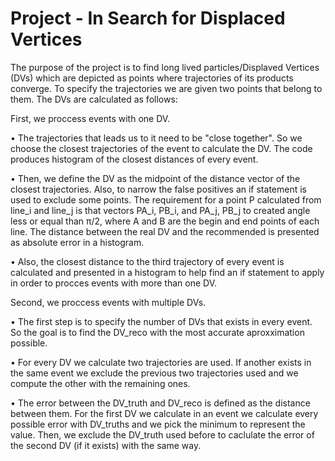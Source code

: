 # Project - In Search for Displaced Vertices

The purpose of the project is to find long lived particles/Displaved Vertices (DVs) which are depicted as points where
trajectories of its products converge. To specify the trajectories we are given two points that belong to them. The DVs 
are calculated as follows:

First, we proccess events with one DV.

• The trajectories that leads us to it need to be "close together". So we choose the closest trajectories of the event
to calculate the DV. The code produces histogram of the closest distances of every event.
  
• Then, we define the DV as the midpoint of the distance vector of the closest trajectories. Also, to narrow the false 
positives an if statement is used to exclude some points. The requirement for a point P calculated from line_i and line_j
is that vectors PA_i, PB_i, and PA_j, PB_j to created angle less or equal than π/2, where A and B are the begin and end
points of each line. The distance between the real DV and the recommended is presented as absolute error in a histogram.
  
• Also, the closest distance to the third trajectory of every event is calculated and presented in a histogram to help
  find an if statement to apply in order to procces events with more than one DV.
  
Second, we proccess events with multiple DVs.

• The first step is to specify the number of DVs that exists in every event. So the goal is to find the DV_reco with the 
  most accurate aproxximation possible.
  
• For every DV we calculate two trajectories are used. If another exists in the same event we exclude the previous two 
  trajectories used and we compute the other with the remaining ones. 
   
• The error between the DV_truth and DV_reco is defined as the distance between them. For the first DV we calculate in 
  an event we calculate every possible error with DV_truths and we pick the minimum to represent the value. Then, we
  exclude the DV_truth used before to caclulate the error of the second DV (if it exists) with the same way.

